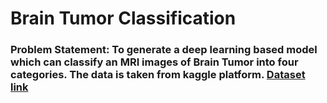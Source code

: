 <h1>Brain Tumor Classification</h1>

<h3>Problem Statement: To generate a deep learning based model which can 
classify an MRI images of Brain Tumor into four categories.
The data is taken from kaggle platform.
<a href = "https://www.kaggle.com/datasets/iashiqul/mri-image-based-brain-tumor-classification">Dataset link</a
</h3>